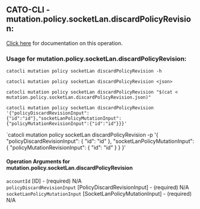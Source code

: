 
## CATO-CLI - mutation.policy.socketLan.discardPolicyRevision:
[Click here](https://api.catonetworks.com/documentation/#mutation-mutation.policy.socketLan.discardPolicyRevision) for documentation on this operation.

### Usage for mutation.policy.socketLan.discardPolicyRevision:

`catocli mutation policy socketLan discardPolicyRevision -h`

`catocli mutation policy socketLan discardPolicyRevision <json>`

`catocli mutation policy socketLan discardPolicyRevision "$(cat < mutation.policy.socketLan.discardPolicyRevision.json)"`

`catocli mutation policy socketLan discardPolicyRevision '{"policyDiscardRevisionInput":{"id":"id"},"socketLanPolicyMutationInput":{"policyMutationRevisionInput":{"id":"id"}}}'`

`catocli mutation policy socketLan discardPolicyRevision -p '{
    "policyDiscardRevisionInput": {
        "id": "id"
    },
    "socketLanPolicyMutationInput": {
        "policyMutationRevisionInput": {
            "id": "id"
        }
    }
}'


#### Operation Arguments for mutation.policy.socketLan.discardPolicyRevision ####

`accountId` [ID] - (required) N/A    
`policyDiscardRevisionInput` [PolicyDiscardRevisionInput] - (required) N/A    
`socketLanPolicyMutationInput` [SocketLanPolicyMutationInput] - (required) N/A    
